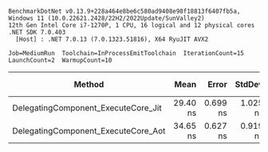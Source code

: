 ```

BenchmarkDotNet v0.13.9+228a464e8be6c580ad9408e98f18813f6407fb5a, Windows 11 (10.0.22621.2428/22H2/2022Update/SunValley2)
12th Gen Intel Core i7-1270P, 1 CPU, 16 logical and 12 physical cores
.NET SDK 7.0.403
  [Host] : .NET 7.0.13 (7.0.1323.51816), X64 RyuJIT AVX2

Job=MediumRun  Toolchain=InProcessEmitToolchain  IterationCount=15  
LaunchCount=2  WarmupCount=10  

```
| Method                              | Mean     | Error    | StdDev   | Ratio | RatioSD | Gen0   | Allocated | Alloc Ratio |
|------------------------------------ |---------:|---------:|---------:|------:|--------:|-------:|----------:|------------:|
| DelegatingComponent_ExecuteCore_Jit | 29.40 ns | 0.699 ns | 1.025 ns |  1.00 |    0.00 |      - |         - |          NA |
| DelegatingComponent_ExecuteCore_Aot | 34.65 ns | 0.627 ns | 0.919 ns |  1.18 |    0.05 | 0.0025 |      24 B |          NA |
